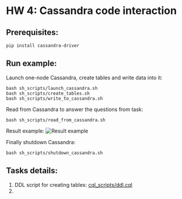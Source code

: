 # HW 4: Cassandra code interaction

## Prerequisites:
```
pip install cassandra-driver
```

## Run example:
Launch one-node Cassandra, create tables and write data into it:
```
bash sh_scripts/launch_cassandra.sh
bash sh_scripts/create_tables.sh
bash sh_scripts/write_to_cassandra.sh
```

Read from Cassandra to answer the questions from task:
```
bash sh_scripts/read_from_cassandra.sh
```

Result example:
![Result example](images/result.png)

Finally shutdown Cassandra:
```
bash sh_scripts/shutdown_cassandra.sh
```


## Tasks details:
1. DDL script for creating tables: [cql_scripts/ddl.cql](cql_scripts/ddl.cql)
1. 

